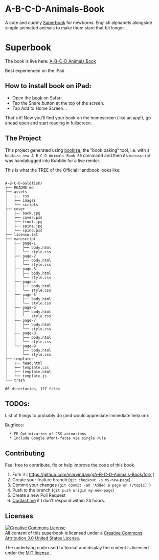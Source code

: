 # A-B-C-D-Animals-Book

A cute and cuddly [Superbook](https://bubbl.in/about) for newborns. English alphabets alongside simple animated animals to make them stare that bit longer.

# Superbook
The book is live here: [A-B-C-D Animals Book](https://bubbl.in/cover/a-b-c-d-animals-book-by-marvin-danig)

Best experienced on the iPad. 

## How to install book on iPad:

- Open the [book](https://bubbl.in/book/a-b-c-d-animals-book-by-marvin-danig) on Safari.
- Tap the Share button at the top of the screen.
- Tap Add to Home Screen…

That's it! Now you'll find your book on the homescreen (like an app!), go ahead open and start reading in fullscreen.

## The Project
This project generated using [bookiza](https://bookiza.io), the "book baking" tool, i.e. with `$ bookiza new A-B-C-D-Animals-Book 60` command and then its `manuscript` was handplugged into Bubblin for a live render.

This is what the TREE of the Official Handbook looks like:

```

A-B-C-D-Goldfish/
├── README.md
├── assets
│   ├── css
│   ├── images
│   └── scripts
├── cover
│   ├── back.jpg
│   ├── cover.psd
│   ├── front.jpg
│   ├── spine.jpg
│   └── spine.psd
├── license.txt
├── manuscript
│   ├── page-1
│   │   ├── body.html
│   │   └── style.css
│   ├── page-2
│   │   ├── body.html
│   │   └── style.css
│   ├── page-3
│   │   ├── body.html
│   │   └── style.css
│   ├── page-4
│   │   ├── body.html
│   │   └── style.css
│   ├── page-5
│   │   ├── body.html
│   │   └── style.css
│   ├── page-6
│   │   ├── body.html
│   │   └── style.css
│   ├── page-7
│   │   ├── body.html
│   │   └── style.css
│   ├── page-8
│   │   ├── body.html
│   │   └── style.css
│   └── page-9
│       ├── body.html
│       └── style.css
├── templates
│   ├── head.html
│   ├── template.css
│   ├── template.html
│   └── template.js
└── trash

66 directories, 127 files

```
## TODOs:
List of things to probably do (and would appreciate immediate help on):

Bugfixes:

      * FR Optimization of CSS animations
      * Include Google @font-faces via single rule

## Contributing

Feel free to contribute, fix or help improve the code of this book. 

1. Fork it ( https://github.com/marvindanig/A-B-C-D-Animals-Book/fork )
2. Create your feature branch (`git checkout -b my-new-page`)
3. Commit your changes (`git commit -am 'Added a page on (/topic)'`)
4. Push to the branch (`git push origin my-new-page`)
5. Create a new Pull Request
6. <a href = "mailto:marvin@bubbl.in">Contact me</a> if I don't respond within 24 hours.

## Licenses
[![Creative Commons License](https://i.creativecommons.org/l/by/3.0/us/88x31.png)](http://creativecommons.org/licenses/by/3.0/us/)  
All content of this superbook is licensed under a [Creative Commons Attribution 3.0 United States License](http://creativecommons.org/licenses/by/3.0/us/).

The underlying code used to format and display the content is licensed under the <a href="http://opensource.org/licenses/mit-license.php">MIT license </a>.

